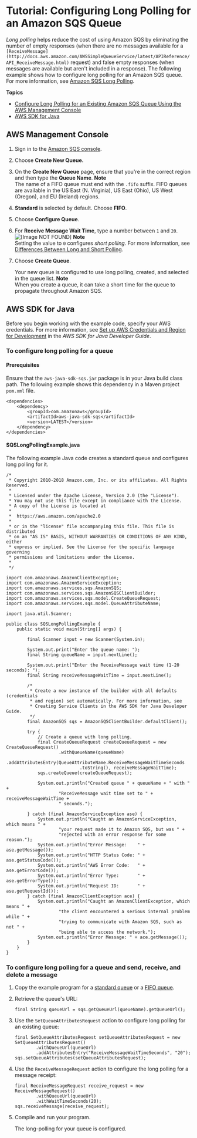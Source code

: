 # Tutorial: Configuring Long Polling for an Amazon SQS Queue<a name="sqs-configure-long-polling-for-queue"></a>

*Long polling* helps reduce the cost of using Amazon SQS by eliminating the number of empty responses \(when there are no messages available for a `[ReceiveMessage](http://docs.aws.amazon.com/AWSSimpleQueueService/latest/APIReference/API_ReceiveMessage.html)` request\) and false empty responses \(when messages are available but aren't included in a response\)\. The following example shows how to configure long polling for an Amazon SQS queue\. For more information, see [Amazon SQS Long Polling](sqs-long-polling.md)\.

**Topics**
+ [Configure Long Polling for an Existing Amazon SQS Queue Using the AWS Management Console](#sqs-configure-long-polling-for-queue-console)
+ [AWS SDK for Java](#configure-long-polling-for-queue-java)

## AWS Management Console<a name="sqs-configure-long-polling-for-queue-console"></a>

1. Sign in to the [Amazon SQS console](https://console.aws.amazon.com/sqs/)\.

1. Choose **Create New Queue\.**

1. On the **Create New Queue** page, ensure that you're in the correct region and then type the **Queue Name**\.
**Note**  
The name of a FIFO queue must end with the `.fifo` suffix\. FIFO queues are available in the US East \(N\. Virginia\), US East \(Ohio\), US West \(Oregon\), and EU \(Ireland\) regions\.

1. **Standard** is selected by default\. Choose **FIFO**\.

1. Choose **Configure Queue**\.

1. For **Receive Message Wait Time**, type a number between `1` and `20`\.  
![\[Image NOT FOUND\]](http://docs.aws.amazon.com/AWSSimpleQueueService/latest/SQSDeveloperGuide/images/sqs-tutorials-configuring-long-polling.png)
**Note**  
Setting the value to `0` configures *short polling*\. For more information, see [Differences Between Long and Short Polling](sqs-long-polling.md#sqs-short-long-polling-differences)\.

1. Choose **Create Queue**\.

   Your new queue is configured to use long polling, created, and selected in the queue list\.
**Note**  
When you create a queue, it can take a short time for the queue to propagate throughout Amazon SQS\.

## AWS SDK for Java<a name="configure-long-polling-for-queue-java"></a>

Before you begin working with the example code, specify your AWS credentials\. For more information, see [Set up AWS Credentials and Region for Development](http://docs.aws.amazon.com/sdk-for-java/v1/developer-guide/setup-credentials.html) in the *AWS SDK for Java Developer Guide*\.

### To configure long polling for a queue<a name="configure-long-polling-for-queue-java-api"></a>

#### Prerequisites<a name="configure-long-polling-for-queue-java-api-prerequisites"></a>

Ensure that the `aws-java-sdk-sqs.jar` package is in your Java build class path\. The following example shows this dependency in a Maven project `pom.xml` file\.

```
<dependencies>
    <dependency>
        <groupId>com.amazonaws</groupId>
        <artifactId>aws-java-sdk-sqs</artifactId>
        <version>LATEST</version>
    </dependency>
</dependencies>
```

#### SQSLongPollingExample\.java<a name="configure-long-polling-example-java-code"></a>

The following example Java code creates a standard queue and configures long polling for it\.

```
/*
 * Copyright 2010-2018 Amazon.com, Inc. or its affiliates. All Rights Reserved.
 *
 * Licensed under the Apache License, Version 2.0 (the "License").
 * You may not use this file except in compliance with the License.
 * A copy of the License is located at
 *
 *  https://aws.amazon.com/apache2.0
 *
 * or in the "license" file accompanying this file. This file is distributed
 * on an "AS IS" BASIS, WITHOUT WARRANTIES OR CONDITIONS OF ANY KIND, either
 * express or implied. See the License for the specific language governing
 * permissions and limitations under the License.
 *
 */
						
import com.amazonaws.AmazonClientException;
import com.amazonaws.AmazonServiceException;
import com.amazonaws.services.sqs.AmazonSQS;
import com.amazonaws.services.sqs.AmazonSQSClientBuilder;
import com.amazonaws.services.sqs.model.CreateQueueRequest;
import com.amazonaws.services.sqs.model.QueueAttributeName;

import java.util.Scanner;

public class SQSLongPollingExample {
    public static void main(String[] args) {

        final Scanner input = new Scanner(System.in);

        System.out.print("Enter the queue name: ");
        final String queueName = input.nextLine();

        System.out.print("Enter the ReceiveMessage wait time (1-20 seconds): ");
        final String receiveMessageWaitTime = input.nextLine();

        /*
         * Create a new instance of the builder with all defaults (credentials
         * and region) set automatically. For more information, see
         * Creating Service Clients in the AWS SDK for Java Developer Guide.
         */
        final AmazonSQS sqs = AmazonSQSClientBuilder.defaultClient();

        try {
            // Create a queue with long polling.
            final CreateQueueRequest createQueueRequest = new CreateQueueRequest()
                    .withQueueName(queueName)
                    .addAttributesEntry(QueueAttributeName.ReceiveMessageWaitTimeSeconds
                            .toString(), receiveMessageWaitTime);
            sqs.createQueue(createQueueRequest);

            System.out.println("Created queue " + queueName + " with " +
                    "ReceiveMessage wait time set to " + receiveMessageWaitTime +
                    " seconds.");

        } catch (final AmazonServiceException ase) {
            System.out.println("Caught an AmazonServiceException, which means " +
                    "your request made it to Amazon SQS, but was " +
                    "rejected with an error response for some reason.");
            System.out.println("Error Message:    " + ase.getMessage());
            System.out.println("HTTP Status Code: " + ase.getStatusCode());
            System.out.println("AWS Error Code:   " + ase.getErrorCode());
            System.out.println("Error Type:       " + ase.getErrorType());
            System.out.println("Request ID:       " + ase.getRequestId());
        } catch (final AmazonClientException ace) {
            System.out.println("Caught an AmazonClientException, which means " +
                    "the client encountered a serious internal problem while " +
                    "trying to communicate with Amazon SQS, such as not " +
                    "being able to access the network.");
            System.out.println("Error Message: " + ace.getMessage());
        }
    }
}
```

### To configure long polling for a queue and send, receive, and delete a message<a name="configure-long-polling-send-receive-delete-message-java-api"></a>

1. Copy the example program for a [standard queue](standard-queues-getting-started-java.md) or a [FIFO queue](FIFO-queues-getting-started-java.md)\.

1. Retrieve the queue's URL:

   ```
   final String queueUrl = sqs.getQueueUrl(queueName).getQueueUrl();
   ```

1. Use the `SetQueueAttributesRequest` action to configure long polling for an existing queue:

   ```
   final SetQueueAttributesRequest setQueueAttributesRequest = new SetQueueAttributesRequest()
           .withQueueUrl(queueUrl)
           .addAttributesEntry("ReceiveMessageWaitTimeSeconds", "20");
   sqs.setQueueAttributes(setQueueAttributesRequest);
   ```

1. Use the `ReceiveMessageRequest` action to configure the long polling for a message receipt:

   ```
   final ReceiveMessageRequest receive_request = new ReceiveMessageRequest()
           .withQueueUrl(queueUrl)
           .withWaitTimeSeconds(20);
   sqs.receiveMessage(receive_request);
   ```

1. Compile and run your program\.

   The long\-polling for your queue is configured\.
